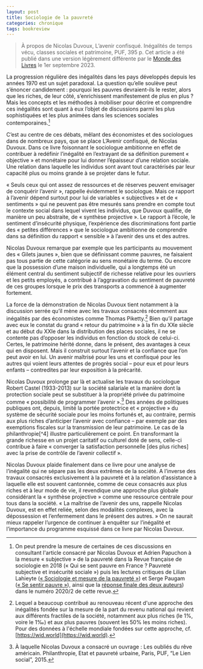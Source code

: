 ```yaml
---
layout: post
title: Sociologie de la pauvreté
categories: chronique
tags: bookreview
---
```


> À propos de Nicolas Duvoux, L’avenir confisqué. Inégalités de temps vécu, classes sociales et patrimoine, PUF, 395 p. Cet article a été publié dans une version légèrement différente par le [Monde des Livres](https://www.lemonde.fr/livres/article/2023/08/31/l-avenir-confisque-de-nicolas-duvoux-les-lendemains-qui-chantent-pour-les-riches-plus-que-pour-les-pauvres_6187276_3260.html) le 1er septembre 2023.

La progression régulière des inégalités dans les pays développés depuis les années 1970 est un sujet paradoxal. La question qu’elle soulève peut s’énoncer candidement : pourquoi les pauvres devraient-ils le rester, alors que les riches, de leur côté, s’enrichissent manifestement de plus en plus ? Mais les concepts et les méthodes à mobiliser pour décrire et comprendre ces inégalités sont quant à eux l’objet de discussions parmi les plus sophistiquées et les plus animées dans les sciences sociales contemporaines.[^1]

C’est au centre de ces débats, mêlant des économistes et des sociologues dans de nombreux pays, que se place L’Avenir confisqué, de Nicolas Duvoux. Dans ce livre foisonnant le sociologue ambitionne en effet de contribuer à redéfinir l’inégalité en l’extrayant de sa définition purement « objective » et monétaire pour lui donner l’épaisseur d’une relation sociale. Une relation dans laquelle les individus sont avant tout caractérisés par leur capacité plus ou moins grande à se projeter dans le futur.

« Seuls ceux qui ont assez de ressources et de réserves peuvent envisager de conquérir l’avenir », rappelle évidemment le sociologue. Mais ce rapport à l’avenir dépend surtout pour lui de variables « subjectives » et de « sentiments » qui ne peuvent pas être mesurés sans prendre en compte tout le contexte social dans lequel vivent les individus, que Duvoux qualifie, de manière un peu abstraite, de « synthèse projective ». Le rapport à l’école, le sentiment d’insécurité physique, l’expérience des discriminations font partie des « petites différences » que le sociologue ambitionne de comprendre dans sa définition du rapport « sensible » à l’avenir des uns et des autres.

Nicolas Duvoux remarque par exemple que les participants au mouvement des « Gilets jaunes », bien que se définissant comme pauvres, ne faisaient pas tous partie de cette catégorie au sens monétaire du terme. Ou encore que la possession d’une maison individuelle, qui a longtemps été un élément central du sentiment subjectif de richesse relative pour les ouvriers et les petits employés, a contribué à l’aggravation du sentiment de pauvreté de ces groupes lorsque le prix des transports a commencé à augmenter fortement.

La force de la démonstration de Nicolas Duvoux tient notamment à la discussion serrée qu’il mène avec les travaux consacrés récemment aux inégalités par des économistes comme Thomas Piketty.[^2] Bien qu’il partage avec eux le constat du grand « retour du patrimoine » à la fin du XXe siècle et au début du XXIe dans la distribution des places sociales, il ne se contente pas d’opposer les individus en fonction du stock de celui-ci. Certes, le patrimoine hérité donne, dans le présent, des avantages à ceux qui en disposent. Mais il construit surtout l’avenir et la confiance que l’on peut avoir en lui. Un avenir maîtrisé pour les uns et confisqué pour les autres qui voient leurs attentes de progrès social – pour eux et pour leurs enfants – contredites par leur exposition à la précarité.

Nicolas Duvoux prolonge par là et actualise les travaux du sociologue Robert Castel (1933-2013) sur la société salariale et la manière dont la protection sociale peut se substituer à la propriété privée du patrimoine comme « possibilité de programmer l’avenir ».[^3] Des années de politiques publiques ont, depuis, limité la portée protectrice et « projective » du système de sécurité sociale pour les moins fortunés et, au contraire, permis aux plus riches d’anticiper l’avenir avec confiance – par exemple par des exemptions fiscales sur la transmission de leur patrimoine. Le cas de la philanthropie[^4] illustre particulièrement ce point. En transformant la grande richesse en un projet caritatif ou culturel doté de sens, celle-ci contribue à faire « converger la satisfaction personnelle [des plus riches] avec la prise de contrôle de l’avenir collectif ».

Nicolas Duvoux plaide finalement dans ce livre pour une analyse de l’inégalité qui ne sépare pas les deux extrêmes de la société. A l’inverse des travaux consacrés exclusivement à la pauvreté et à la relation d’assistance à laquelle elle est souvent cantonnée, comme de ceux consacrés aux plus riches et à leur mode de vie, il revendique une approche plus globale considérant la « synthèse projective » comme une ressource centrale pour tous dans la société. « La maîtrise de l’avenir des uns, rappelle Nicolas Duvoux, est en effet reliée, selon des modalités complexes, avec la dépossession et l’enfermement dans le présent des autres. » On ne saurait mieux rappeler l’urgence de continuer à enquêter sur l’inégalité et l’importance du programme esquissé dans ce livre par Nicolas Duvoux.

[^1]: On peut prendre la mesure de certaines de ces discussions en consultant l'article consacré par Nicolas Duvoux et Adrien Papuchon à la mesure « subjective » de la pauvreté dans la Revue française de sociologie en 2018 (« Qui se sent pauvre en France ? Pauvreté subjective et insécurité sociale ») puis les lectures critiques de Lilian Lahieyte ([« Sociologie et mesure de la pauvreté »](https://www.cairn.info/revue-francaise-de-sociologie-2020-2-page-275.htm)) et Serge Paugam ([« Se sentir pauvre »](https://www.cairn.info/revue-francaise-de-sociologie-2020-2-page-281.htm)), ainsi que la [réponse finale des deux auteurs](https://www.cairn.info/revue-francaise-de-sociologie-2020-2-page-293.htm)) dans le numéro 2020/2 de cette revue.
[^2]: Lequel a beaucoup contribué au renouveau récent d'une approche des inégalités fondée sur la mesure de la part du revenu national qui revient aux différents fractiles de la société, notamment aux plus riches (le 1%, voire le 1‰) et aux plus pauvres (souvent les 50% les moins riches). Pour des données à l'échelle mondiale fondées sur cette approche, cf. [https://wid.world](https://wid.world).
[^2]: L'expression est extraite par Nicolas Duvoux de *L'insécurité sociale : qu'est-ce qu'être protégé ?* (Éditions du Seuil, 2003, p. 35-36). Nicolas Duvoux commente aussi ici les écrits de Pierre Bourdieu sur le rapport au temps comme élément central de l'éthos économique, notamment dans sa scoiologie de l'Algérie.
[^3]: À laquelle Nicolas Duvoux a consacré un ouvrage : Les oubliés du rêve américain. Philanthropie, Etat et pauvreté urbaine, Paris, PUF, “Le Lien social”, 2015.

